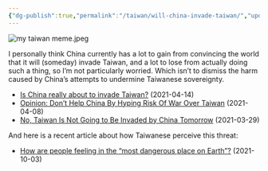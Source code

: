 ```yaml
---
{"dg-publish":true,"permalink":"/taiwan/will-china-invade-taiwan/","updated":"2024-03-14T11:04:26.507+08:00"}
---
```


![my taiwan meme.jpeg](/img/user/Taiwan/_media/my%20taiwan%20meme.jpeg)

I personally think China currently has a lot to gain from convincing the world that it will (someday) invade Taiwan, and a lot to lose from actually doing such a thing, so I’m not particularly worried. Which isn’t to dismiss the harm caused by China’s attempts to undermine Taiwanese sovereignty.

- [Is China really about to invade Taiwan?](https://www.aljazeera.com/news/2021/4/14/is-there-really-a-risk-that-china-will-go-to-war-with-taiwan) (2021-04-14)
- [Opinion: Don’t Help China By Hyping Risk Of War Over Taiwan](https://www.npr.org/2021/04/08/984524521/opinion-dont-help-china-by-hyping-risk-of-war-over-taiwan) (2021-04-08)
- [No, Taiwan Is Not Going to Be Invaded by China Tomorrow](https://newbloommag.net/2021/03/29/china-invasion-possibility/) (2021-03-29)

  

And here is a recent article about how Taiwanese perceive this threat:

- [How are people feeling in the “most dangerous place on Earth”?](https://www.brookings.edu/blog/order-from-chaos/2021/10/13/how-are-people-feeling-in-the-most-dangerous-place-on-earth/) (2021-10-03)